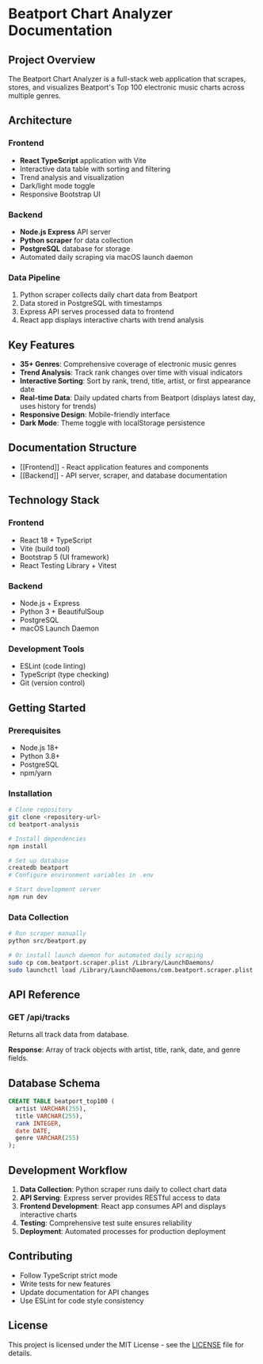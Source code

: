 # Beatport Chart Analyzer Documentation

## Project Overview

The Beatport Chart Analyzer is a full-stack web application that scrapes, stores, and visualizes Beatport's Top 100 electronic music charts across multiple genres.

## Architecture

### Frontend
- **React TypeScript** application with Vite
- Interactive data table with sorting and filtering
- Trend analysis and visualization
- Dark/light mode toggle
- Responsive Bootstrap UI

### Backend
- **Node.js Express** API server
- **Python scraper** for data collection
- **PostgreSQL** database for storage
- Automated daily scraping via macOS launch daemon

### Data Pipeline
1. Python scraper collects daily chart data from Beatport
2. Data stored in PostgreSQL with timestamps
3. Express API serves processed data to frontend
4. React app displays interactive charts with trend analysis

## Key Features

- **35+ Genres**: Comprehensive coverage of electronic music genres
- **Trend Analysis**: Track rank changes over time with visual indicators
- **Interactive Sorting**: Sort by rank, trend, title, artist, or first appearance date
- **Real-time Data**: Daily updated charts from Beatport (displays latest day, uses history for trends)
- **Responsive Design**: Mobile-friendly interface
- **Dark Mode**: Theme toggle with localStorage persistence

## Documentation Structure

- [[Frontend]] - React application features and components
- [[Backend]] - API server, scraper, and database documentation

## Technology Stack

### Frontend
- React 18 + TypeScript
- Vite (build tool)
- Bootstrap 5 (UI framework)
- React Testing Library + Vitest

### Backend
- Node.js + Express
- Python 3 + BeautifulSoup
- PostgreSQL
- macOS Launch Daemon

### Development Tools
- ESLint (code linting)
- TypeScript (type checking)
- Git (version control)

## Getting Started

### Prerequisites
- Node.js 18+
- Python 3.8+
- PostgreSQL
- npm/yarn

### Installation
```bash
# Clone repository
git clone <repository-url>
cd beatport-analysis

# Install dependencies
npm install

# Set up database
createdb beatport
# Configure environment variables in .env

# Start development server
npm run dev
```

### Data Collection
```bash
# Run scraper manually
python src/beatport.py

# Or install launch daemon for automated daily scraping
sudo cp com.beatport.scraper.plist /Library/LaunchDaemons/
sudo launchctl load /Library/LaunchDaemons/com.beatport.scraper.plist
```

## API Reference

### GET /api/tracks
Returns all track data from database.

**Response**: Array of track objects with artist, title, rank, date, and genre fields.

## Database Schema

```sql
CREATE TABLE beatport_top100 (
  artist VARCHAR(255),
  title VARCHAR(255),
  rank INTEGER,
  date DATE,
  genre VARCHAR(255)
);
```

## Development Workflow

1. **Data Collection**: Python scraper runs daily to collect chart data
2. **API Serving**: Express server provides RESTful access to data
3. **Frontend Development**: React app consumes API and displays interactive charts
4. **Testing**: Comprehensive test suite ensures reliability
5. **Deployment**: Automated processes for production deployment

## Contributing

- Follow TypeScript strict mode
- Write tests for new features
- Update documentation for API changes
- Use ESLint for code style consistency

## License

This project is licensed under the MIT License - see the [LICENSE](../../LICENSE) file for details.